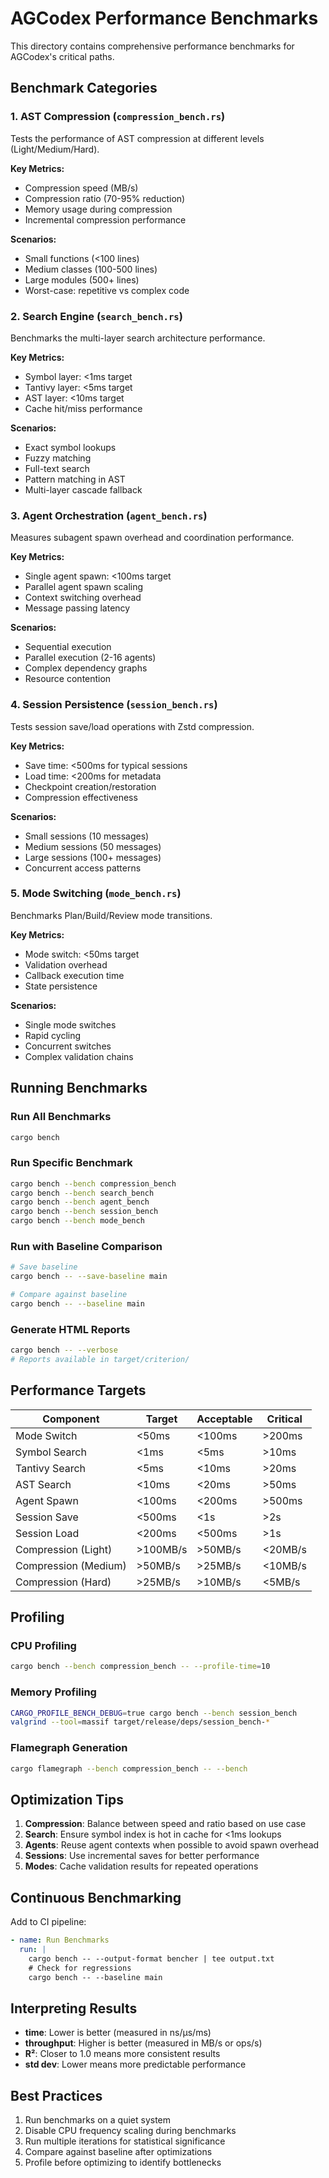 # AGCodex Performance Benchmarks

This directory contains comprehensive performance benchmarks for AGCodex's critical paths.

## Benchmark Categories

### 1. AST Compression (`compression_bench.rs`)
Tests the performance of AST compression at different levels (Light/Medium/Hard).

**Key Metrics:**
- Compression speed (MB/s)
- Compression ratio (70-95% reduction)
- Memory usage during compression
- Incremental compression performance

**Scenarios:**
- Small functions (<100 lines)
- Medium classes (100-500 lines)
- Large modules (500+ lines)
- Worst-case: repetitive vs complex code

### 2. Search Engine (`search_bench.rs`)
Benchmarks the multi-layer search architecture performance.

**Key Metrics:**
- Symbol layer: <1ms target
- Tantivy layer: <5ms target
- AST layer: <10ms target
- Cache hit/miss performance

**Scenarios:**
- Exact symbol lookups
- Fuzzy matching
- Full-text search
- Pattern matching in AST
- Multi-layer cascade fallback

### 3. Agent Orchestration (`agent_bench.rs`)
Measures subagent spawn overhead and coordination performance.

**Key Metrics:**
- Single agent spawn: <100ms target
- Parallel agent spawn scaling
- Context switching overhead
- Message passing latency

**Scenarios:**
- Sequential execution
- Parallel execution (2-16 agents)
- Complex dependency graphs
- Resource contention

### 4. Session Persistence (`session_bench.rs`)
Tests session save/load operations with Zstd compression.

**Key Metrics:**
- Save time: <500ms for typical sessions
- Load time: <200ms for metadata
- Checkpoint creation/restoration
- Compression effectiveness

**Scenarios:**
- Small sessions (10 messages)
- Medium sessions (50 messages)
- Large sessions (100+ messages)
- Concurrent access patterns

### 5. Mode Switching (`mode_bench.rs`)
Benchmarks Plan/Build/Review mode transitions.

**Key Metrics:**
- Mode switch: <50ms target
- Validation overhead
- Callback execution time
- State persistence

**Scenarios:**
- Single mode switches
- Rapid cycling
- Concurrent switches
- Complex validation chains

## Running Benchmarks

### Run All Benchmarks
```bash
cargo bench
```

### Run Specific Benchmark
```bash
cargo bench --bench compression_bench
cargo bench --bench search_bench
cargo bench --bench agent_bench
cargo bench --bench session_bench
cargo bench --bench mode_bench
```

### Run with Baseline Comparison
```bash
# Save baseline
cargo bench -- --save-baseline main

# Compare against baseline
cargo bench -- --baseline main
```

### Generate HTML Reports
```bash
cargo bench -- --verbose
# Reports available in target/criterion/
```

## Performance Targets

| Component | Target | Acceptable | Critical |
|-----------|--------|------------|----------|
| Mode Switch | <50ms | <100ms | >200ms |
| Symbol Search | <1ms | <5ms | >10ms |
| Tantivy Search | <5ms | <10ms | >20ms |
| AST Search | <10ms | <20ms | >50ms |
| Agent Spawn | <100ms | <200ms | >500ms |
| Session Save | <500ms | <1s | >2s |
| Session Load | <200ms | <500ms | >1s |
| Compression (Light) | >100MB/s | >50MB/s | <20MB/s |
| Compression (Medium) | >50MB/s | >25MB/s | <10MB/s |
| Compression (Hard) | >25MB/s | >10MB/s | <5MB/s |

## Profiling

### CPU Profiling
```bash
cargo bench --bench compression_bench -- --profile-time=10
```

### Memory Profiling
```bash
CARGO_PROFILE_BENCH_DEBUG=true cargo bench --bench session_bench
valgrind --tool=massif target/release/deps/session_bench-*
```

### Flamegraph Generation
```bash
cargo flamegraph --bench compression_bench -- --bench
```

## Optimization Tips

1. **Compression**: Balance between speed and ratio based on use case
2. **Search**: Ensure symbol index is hot in cache for <1ms lookups
3. **Agents**: Reuse agent contexts when possible to avoid spawn overhead
4. **Sessions**: Use incremental saves for better performance
5. **Modes**: Cache validation results for repeated operations

## Continuous Benchmarking

Add to CI pipeline:
```yaml
- name: Run Benchmarks
  run: |
    cargo bench -- --output-format bencher | tee output.txt
    # Check for regressions
    cargo bench -- --baseline main
```

## Interpreting Results

- **time**: Lower is better (measured in ns/μs/ms)
- **throughput**: Higher is better (measured in MB/s or ops/s)
- **R²**: Closer to 1.0 means more consistent results
- **std dev**: Lower means more predictable performance

## Best Practices

1. Run benchmarks on a quiet system
2. Disable CPU frequency scaling during benchmarks
3. Run multiple iterations for statistical significance
4. Compare against baseline after optimizations
5. Profile before optimizing to identify bottlenecks